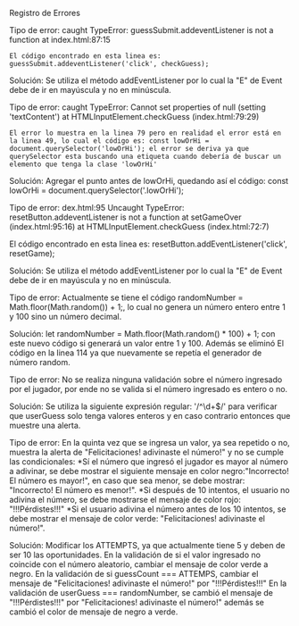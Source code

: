 Registro de Errores

Tipo de error:
    caught TypeError: guessSubmit.addeventListener is not a function
        at index.html:87:15

    El código encontrado en esta linea es: guessSubmit.addeventListener('click', checkGuess); 
    
Solución:
    Se utiliza el método addEventListener por lo cual la "E" de Event debe de ir en mayúscula y no en minúscula.

Tipo de error:
    caught TypeError: Cannot set properties of null (setting 'textContent')
        at HTMLInputElement.checkGuess (index.html:79:29)

    El error lo muestra en la linea 79 pero en realidad el error está en la linea 49, lo cual el código es: const lowOrHi = document.querySelector('lowOrHi'); el error se deriva ya que querySelector esta buscando una etiqueta cuando debería de buscar un elemento que tenga la clase 'lowOrHi'

Solución:
    Agregar el punto antes de lowOrHi, quedando así el código: const lowOrHi = document.querySelector('.lowOrHi');

Tipo de error:
    dex.html:95 Uncaught TypeError: resetButton.addeventListener is not a function
    at setGameOver (index.html:95:16)
    at HTMLInputElement.checkGuess (index.html:72:7)

   El código encontrado en esta linea es: resetButton.addEventListener('click', resetGame);

Solución:
    Se utiliza el método addEventListener por lo cual la "E" de Event debe de ir en mayúscula y no en minúscula.

Tipo de error:
    Actualmente se tiene el código randomNumber = Math.floor(Math.random()) + 1;, lo cual no genera un número entero entre 1 y 100 sino un número decimal.

Solución:
    let randomNumber = Math.floor(Math.random() * 100) + 1; con este nuevo código si generará un valor entre 1 y 100. Además se eliminó El código en la linea 114 ya que nuevamente se repetía el generador de número random.


Tipo de error:
    No se realiza ninguna validación sobre el número ingresado por el jugador, por ende no se valida si el número ingresado es entero o no.

Solución:
    Se utiliza la siguiente expresión regular: '/^\d+$/' para verificar que userGuess solo tenga valores enteros y en caso contrario entonces que muestre una alerta. 


Tipo de error:
    En la quinta vez que se ingresa un valor, ya sea repetido o no, muestra la alerta de "Felicitaciones! adivinaste el número!" y no se cumple las condicionales:
        *Sí el número que ingresó el jugador es mayor al número a adivinar, se debe mostrar el siguiente mensaje en color negro:"Incorrecto! El número es mayor!", en caso que sea menor, se debe mostrar: "Incorrecto! El número es menor!".
        *Si después de 10 intentos, el usuario no adivina el número, se debe mostrarse el mensaje de color rojo: "!!!Pérdistes!!!"
        *Si el usuario adivina el número antes de los 10 intentos, se debe mostrar el mensaje de color verde: "Felicitaciones! adivinaste el número!".

Solución:
    Modificar los ATTEMPTS, ya que actualmente tiene 5 y deben de ser 10 las oportunidades.
    En la validación de si el valor ingresado no coincide con el número aleatorio, cambiar el mensaje de color verde a negro.
    En la validación de si guessCount === ATTEMPS, cambiar el mensaje de "Felicitaciones! adivinaste el número!" por "!!!Pérdistes!!!"
    En la validación de userGuess === randomNumber, se cambió el mensaje de "!!!Pérdistes!!!" por "Felicitaciones! adivinaste el número!" además se cambió el color de mensaje de negro a verde.
